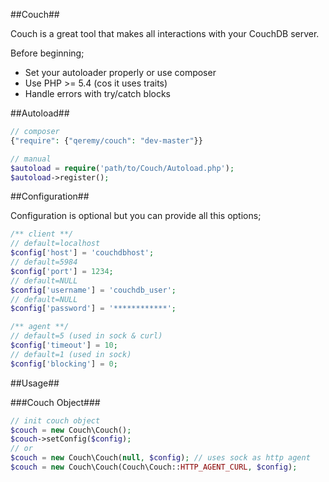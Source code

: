 ##Couch##

Couch is a great tool that makes all interactions with your CouchDB server.


Before beginning;

- Set your autoloader properly or use composer
- Use PHP >= 5.4 (cos it uses traits)
- Handle errors with try/catch blocks

##Autoload##

```php
// composer
{"require": {"qeremy/couch": "dev-master"}}

// manual
$autoload = require('path/to/Couch/Autoload.php');
$autoload->register();
```

##Configuration##

Configuration is optional but you can provide all this options;

```php
/** client **/
// default=localhost
$config['host'] = 'couchdbhost';
// default=5984
$config['port'] = 1234;
// default=NULL
$config['username'] = 'couchdb_user';
// default=NULL
$config['password'] = '************';

/** agent **/
// default=5 (used in sock & curl)
$config['timeout'] = 10;
// default=1 (used in sock)
$config['blocking'] = 0;
```

##Usage##

###Couch Object###

```php
// init couch object
$couch = new Couch\Couch();
$couch->setConfig($config);
// or
$couch = new Couch\Couch(null, $config); // uses sock as http agent
$couch = new Couch\Couch(Couch\Couch::HTTP_AGENT_CURL, $config);
```
